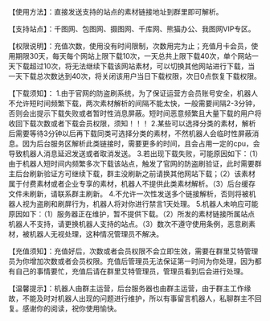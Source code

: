 【使用方法】：直接发送支持的站点的素材链接地址到群里即可解析。

【支持站点】：千图网、包图网、摄图网、千库网、熊猫办公、我图网VIP专区。

【权限说明】：充值次数，使用没有时间限制，次数用完为止；充值月卡会员，使用期限30天，每天每个网站上限下载10次，一天总共上限下载40次，单个网站一天下载超过10次，将无法继续下载该网站素材，可以切换其他网站进行下载，当一天下载总次数达到40次，将关闭该用户当日下载权限，次日0点恢复下载权限。

【下载须知】：
1.由于官网的防盗刷系统，为了保证运营方会员账号安全，机器人不允许短时间频繁下载，两次素材解析的间隔不能太快，一般需要间隔2-3分钟，否则会出提示下载失败或者暂时性消息屏蔽。短时间恶意频繁且大量下载的用户将收回下载次数或者下载会员权限，须知！！！
2.某些可以选择分类的素材，解析后需要等待3分钟以后再下载同类可选择分类的素材，不然机器人会临时性屏蔽消息。因为后台服务区解析此类链接时，需要更多的时间，且会占用一定的cpu，会导致机器人消息延迟发送或者取消发送。
3.若出现下载失败，可能原因如下：（1）由于机器人短时间内频繁多次下载该站点，触发了官网的防盗刷验证，此时需要群主后台刷新验证方可继续下载，群主没刷新之前请换其他网站下载；（2）该素材属于付费素材或者企业专享的素材，机器人不提供此类素材解析。（3）后台缓存文件未刷新，请联系群主刷新。
4.不允许一次性发送多个链接解析，否则将被机器人视为盗刷和刷屏行为，机器人将对你进行禁言1天处理。
5.机器人未响应可能原因如下：（1）服务器正在维护，暂不提供下载。（2）所发的素材链接所属站点机器人不支持，请更换机器人支持的站点。（3）数次不遵守使用条例，恶意刷素材，被机器人无视处理，这种情况管理员不解决。

【充值须知】：充值好后，次数或者会员权限不会立即生效，需要在群里艾特管理员为你增加次数或者会员权限。充值后管理员无法保证第一时间为你处理，因为都有自己的事情要忙，充值后请在群里艾特管理员，管理员看到后会进行处理。

【温馨提示】：机器人由群主运营，后台服务器也由群主运营，由于群主工作缘故，不能及时对机器人出现的问题进行维护，所以有事留言机器人，私聊群主不回复。感谢你的阅读，祝你使用愉快。
